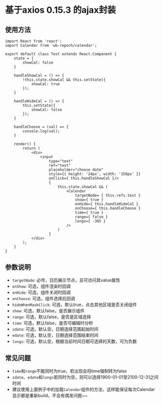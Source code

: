 # 基于axios 0.15.3 的ajax封装

## 使用方法

```
import React from 'react';
import Calendar from 'wb-repoch/calendar';

export default class Test extends React.Component {
    state = {
        showCal: false
    }

    handleShowCal = () => {
        !this.state.showCal && this.setState({
            showCal: true
        });
    }

    handleHideCal = () => {
        this.setState({
            showCal: false
        });
    }

    handleChoose = (val) => {
    	console.log(val);
    }

    render() {
        return (
            <div>
                <input
                    type="text"
                    ref="test"
                    placeholder="choose date"
                    style={{ height: '24px', width: '150px' }}
                    onClick={ this.handleShowCal }/>
                    {
                        this.state.showCal && (
                            <Calendar
                                targetNode= { this.refs.test }
                                show={ true }
                                onHide={ this.handleHideCal }
                                onChoose={ this.handleChoose }
                                time={ true }
                                range={ false }
                                longs={ -365 }
                            />
                        )
                    }
            </div>
        );
    }
}
```

## 参数说明

- `targetNode`: 必传，日历展示节点，且可访问其value属性
- `onShow`: 可选，组件渲染时回调
- `onHide`: 可选，组件关闭时回调
- `onChoose`: 可选，组件选择后回调
- `hideWhenMaskClick`: 可选，默认true，点击其他区域是否关闭组件
- `show`: 可选，默认false，是否展示组件
- `range`: 可选，默认false，是否是区域选择
- `time`: 可选，默认false，是否可编辑时分秒
- `sdate`: 可选，默认空，日期选择范围起始时间
- `edate`: 可选，默认空，日期选择范围结束时间
- `longs`: 可选，默认空，根据当前时间日期可选择的天数，可为负数

## 常见问题

- `time`和`range`不能同时为true，若出现会将time强制转为false
- `sdate`、`edate`和`longs`若同时为空，则可以选择1900-01-01至2100-12-31之间时间
- 建议使用上面例子中的加载`Calendar`组件的方法，这样能保证每次Calendar显示都是重新build，不会有偶发问题~~

